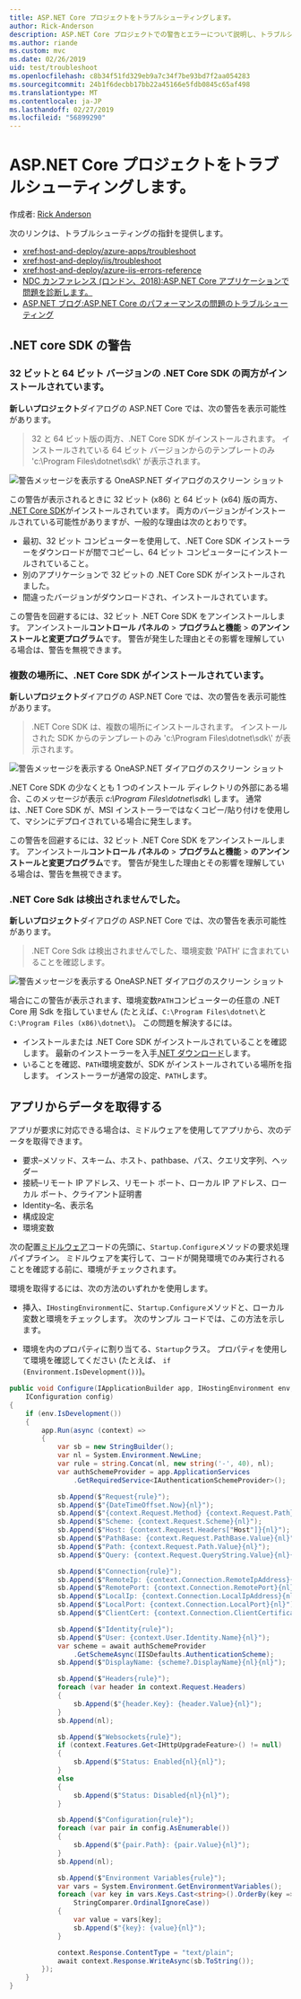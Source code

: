 ```yaml
---
title: ASP.NET Core プロジェクトをトラブルシューティングします。
author: Rick-Anderson
description: ASP.NET Core プロジェクトでの警告とエラーについて説明し、トラブルシューティングを行います。
ms.author: riande
ms.custom: mvc
ms.date: 02/26/2019
uid: test/troubleshoot
ms.openlocfilehash: c8b34f51fd329eb9a7c34f7be93bd7f2aa054283
ms.sourcegitcommit: 24b1f6decbb17bb22a45166e5fdb0845c65af498
ms.translationtype: MT
ms.contentlocale: ja-JP
ms.lasthandoff: 02/27/2019
ms.locfileid: "56899290"
---
```

# <a name="troubleshoot-aspnet-core-projects"></a>ASP.NET Core プロジェクトをトラブルシューティングします。

作成者: [Rick Anderson](https://twitter.com/RickAndMSFT)

次のリンクは、トラブルシューティングの指針を提供します。

* <xref:host-and-deploy/azure-apps/troubleshoot>
* <xref:host-and-deploy/iis/troubleshoot>
* <xref:host-and-deploy/azure-iis-errors-reference>
* [NDC カンファレンス (ロンドン、2018):ASP.NET Core アプリケーションで問題を診断します。](https://www.youtube.com/watch?v=RYI0DHoIVaA)
* [ASP.NET ブログ:ASP.NET Core のパフォーマンスの問題のトラブルシューティング](https://blogs.msdn.microsoft.com/webdev/2018/05/23/asp-net-core-performance-improvements/)

## <a name="net-core-sdk-warnings"></a>.NET core SDK の警告

### <a name="both-the-32-bit-and-64-bit-versions-of-the-net-core-sdk-are-installed"></a>32 ビットと 64 ビット バージョンの .NET Core SDK の両方がインストールされています。

**新しいプロジェクト**ダイアログの ASP.NET Core では、次の警告を表示可能性があります。

> 32 と 64 ビット版の両方、.NET Core SDK がインストールされます。 インストールされている 64 ビット バージョンからのテンプレートのみ 'c:\\Program Files\\dotnet\\sdk\\' が表示されます。

![警告メッセージを表示する OneASP.NET ダイアログのスクリーン ショット](troubleshoot/_static/both32and64bit.png)

この警告が表示されるときに 32 ビット (x86) と 64 ビット (x64) 版の両方、 [.NET Core SDK](https://www.microsoft.com/net/download/all)がインストールされています。 両方のバージョンがインストールされている可能性がありますが、一般的な理由は次のとおりです。

* 最初、32 ビット コンピューターを使用して、.NET Core SDK インストーラーをダウンロードが間でコピーし、64 ビット コンピューターにインストールされていること。
* 別のアプリケーションで 32 ビットの .NET Core SDK がインストールされました。
* 間違ったバージョンがダウンロードされ、インストールされています。

この警告を回避するには、32 ビット .NET Core SDK をアンインストールします。 アンインストール**コントロール パネルの** > **プログラムと機能** > **のアンインストールと変更プログラム**です。 警告が発生した理由とその影響を理解している場合は、警告を無視できます。

### <a name="the-net-core-sdk-is-installed-in-multiple-locations"></a>複数の場所に、.NET Core SDK がインストールされています。

**新しいプロジェクト**ダイアログの ASP.NET Core では、次の警告を表示可能性があります。

> .NET Core SDK は、複数の場所にインストールされます。 インストールされた SDK からのテンプレートのみ 'c:\\Program Files\\dotnet\\sdk\\' が表示されます。

![警告メッセージを表示する OneASP.NET ダイアログのスクリーン ショット](troubleshoot/_static/multiplelocations.png)

.NET Core SDK の少なくとも 1 つのインストール ディレクトリの外部にある場合、このメッセージが表示 *c:\\Program Files\\dotnet\\sdk\\* します。 通常は、.NET Core SDK が、MSI インストーラーではなくコピー/貼り付けを使用して、マシンにデプロイされている場合に発生します。

この警告を回避するには、32 ビット .NET Core SDK をアンインストールします。 アンインストール**コントロール パネルの** > **プログラムと機能** > **のアンインストールと変更プログラム**です。 警告が発生した理由とその影響を理解している場合は、警告を無視できます。

### <a name="no-net-core-sdks-were-detected"></a>.NET Core Sdk は検出されませんでした。

**新しいプロジェクト**ダイアログの ASP.NET Core では、次の警告を表示可能性があります。

> .NET Core Sdk は検出されませんでした、環境変数 'PATH' に含まれていることを確認します。

![警告メッセージを表示する OneASP.NET ダイアログのスクリーン ショット](troubleshoot/_static/NoNetCore.png)

場合にこの警告が表示されます、環境変数`PATH`コンピューターの任意の .NET Core 用 Sdk を指していません (たとえば、`C:\Program Files\dotnet\`と`C:\Program Files (x86)\dotnet\`)。 この問題を解決するには。

* インストールまたは .NET Core SDK がインストールされていることを確認します。 最新のインストーラーを入手[.NET ダウンロード](https://dotnet.microsoft.com/download)します。 
* いることを確認、`PATH`環境変数が、SDK がインストールされている場所を指します。 インストーラーが通常の設定、`PATH`します。

## <a name="obtain-data-from-an-app"></a>アプリからデータを取得する

アプリが要求に対応できる場合は、ミドルウェアを使用してアプリから、次のデータを取得できます。

* 要求&ndash;メソッド、スキーム、ホスト、pathbase、パス、クエリ文字列、ヘッダー
* 接続&ndash;リモート IP アドレス、リモート ポート、ローカル IP アドレス、ローカル ポート、クライアント証明書
* Identity&ndash;名、表示名
* 構成設定
* 環境変数

次の配置[ミドルウェア](xref:fundamentals/middleware/index#create-a-middleware-pipeline-with-iapplicationbuilder)コードの先頭に、`Startup.Configure`メソッドの要求処理パイプライン。 ミドルウェアを実行して、コードが開発環境でのみ実行されることを確認する前に、環境がチェックされます。

環境を取得するには、次の方法のいずれかを使用します。

* 挿入、`IHostingEnvironment`に、`Startup.Configure`メソッドと、ローカル変数と環境をチェックします。 次のサンプル コードでは、この方法を示します。

* 環境を内のプロパティに割り当てる、`Startup`クラス。 プロパティを使用して環境を確認してください (たとえば、 `if (Environment.IsDevelopment())`)。

```csharp
public void Configure(IApplicationBuilder app, IHostingEnvironment env, 
    IConfiguration config)
{
    if (env.IsDevelopment())
    {
        app.Run(async (context) =>
        {
            var sb = new StringBuilder();
            var nl = System.Environment.NewLine;
            var rule = string.Concat(nl, new string('-', 40), nl);
            var authSchemeProvider = app.ApplicationServices
                .GetRequiredService<IAuthenticationSchemeProvider>();

            sb.Append($"Request{rule}");
            sb.Append($"{DateTimeOffset.Now}{nl}");
            sb.Append($"{context.Request.Method} {context.Request.Path}{nl}");
            sb.Append($"Scheme: {context.Request.Scheme}{nl}");
            sb.Append($"Host: {context.Request.Headers["Host"]}{nl}");
            sb.Append($"PathBase: {context.Request.PathBase.Value}{nl}");
            sb.Append($"Path: {context.Request.Path.Value}{nl}");
            sb.Append($"Query: {context.Request.QueryString.Value}{nl}{nl}");

            sb.Append($"Connection{rule}");
            sb.Append($"RemoteIp: {context.Connection.RemoteIpAddress}{nl}");
            sb.Append($"RemotePort: {context.Connection.RemotePort}{nl}");
            sb.Append($"LocalIp: {context.Connection.LocalIpAddress}{nl}");
            sb.Append($"LocalPort: {context.Connection.LocalPort}{nl}");
            sb.Append($"ClientCert: {context.Connection.ClientCertificate}{nl}{nl}");

            sb.Append($"Identity{rule}");
            sb.Append($"User: {context.User.Identity.Name}{nl}");
            var scheme = await authSchemeProvider
                .GetSchemeAsync(IISDefaults.AuthenticationScheme);
            sb.Append($"DisplayName: {scheme?.DisplayName}{nl}{nl}");

            sb.Append($"Headers{rule}");
            foreach (var header in context.Request.Headers)
            {
                sb.Append($"{header.Key}: {header.Value}{nl}");
            }
            sb.Append(nl);

            sb.Append($"Websockets{rule}");
            if (context.Features.Get<IHttpUpgradeFeature>() != null)
            {
                sb.Append($"Status: Enabled{nl}{nl}");
            }
            else
            {
                sb.Append($"Status: Disabled{nl}{nl}");
            }

            sb.Append($"Configuration{rule}");
            foreach (var pair in config.AsEnumerable())
            {
                sb.Append($"{pair.Path}: {pair.Value}{nl}");
            }
            sb.Append(nl);

            sb.Append($"Environment Variables{rule}");
            var vars = System.Environment.GetEnvironmentVariables();
            foreach (var key in vars.Keys.Cast<string>().OrderBy(key => key, 
                StringComparer.OrdinalIgnoreCase))
            {
                var value = vars[key];
                sb.Append($"{key}: {value}{nl}");
            }

            context.Response.ContentType = "text/plain";
            await context.Response.WriteAsync(sb.ToString());
        });
    }
}
```
